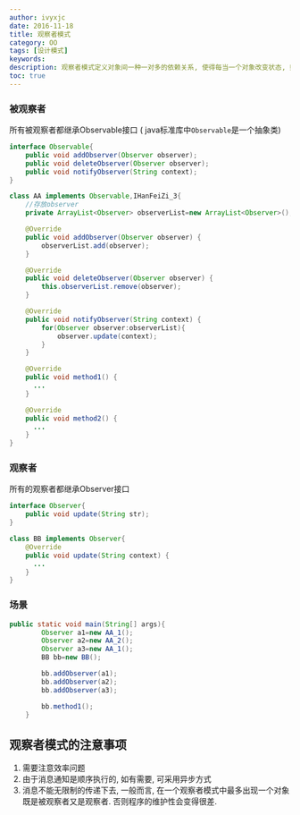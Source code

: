 ```yaml
---
author: ivyxjc
date: 2016-11-18
title: 观察者模式
category: OO
tags: [设计模式]
keywords:
description: 观察者模式定义对象间一种一对多的依赖关系, 使得每当一个对象改变状态, 则所有依赖于它的对象都会得到通知并被自动更新.
toc: true
---
```



### 被观察者

所有被观察者都继承Observable接口 ( java标准库中`Observable`是一个抽象类)

```java
interface Observable{
    public void addObserver(Observer observer);
    public void deleteObserver(Observer observer);
    public void notifyObserver(String context);
}
```


```java
class AA implements Observable,IHanFeiZi_3{
    //存放observer
    private ArrayList<Observer> observerList=new ArrayList<Observer>();

    @Override
    public void addObserver(Observer observer) {
        observerList.add(observer);
    }

    @Override
    public void deleteObserver(Observer observer) {
        this.observerList.remove(observer);
    }

    @Override
    public void notifyObserver(String context) {
        for(Observer observer:observerList){
            observer.update(context);
        }
    }

    @Override
    public void method1() {
      ...
    }

    @Override
    public void method2() {
      ...
    }
}
```

### 观察者

所有的观察者都继承Observer接口

```java
interface Observer{
    public void update(String str);
}
```

```java
class BB implements Observer{
    @Override
    public void update(String context) {
      ...
    }
}
```

### 场景

```java
public static void main(String[] args){
        Observer a1=new AA_1();
        Observer a2=new AA_2();
        Observer a3=new AA_1();
        BB bb=new BB();

        bb.addObserver(a1);
        bb.addObserver(a2);
        bb.addObserver(a3);

        bb.method1();
    }
```

## 观察者模式的注意事项

1. 需要注意效率问题
2. 由于消息通知是顺序执行的, 如有需要, 可采用异步方式
3. 消息不能无限制的传递下去, 一般而言, 在一个观察者模式中最多出现一个对象既是被观察者又是观察者. 否则程序的维护性会变得很差.
